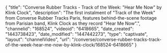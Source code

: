 {
    "title": "Converse Rubber Tracks - Track of the Week: \"Hear Me Now\" by Klink Clock",
    "description": "The first instalment of \"Track of the Week\" from Converse Rubber Tracks Paris, features behind-the-scene footage from Parisian band, Klink Clock as they record \"Hear Me Now\".",
    "channelid": "168524",
    "videoid": "6418665",
    "date_created": "1443738423",
    "date_modified": "1447442273",
    "type": "captivate",
    "layout": "channelVideo",
    "url": "\/converse\/converse-rubber-tracks-track-of-the-week-hear-me-now-by-klink-clock\/168524-6418665"
}